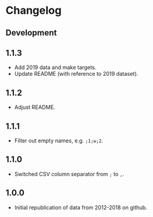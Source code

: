 # Changelog

## Development

## 1.1.3

- Add 2019 data and make targets.
- Update README (with reference to 2019 dataset).

## 1.1.2

- Adjust README.

## 1.1.1

- Filter out empty names, e.g. `;1;w;2`.

## 1.1.0

- Switched CSV column separator from `;` to `,`.

## 1.0.0

- Initial republication of data from 2012-2018 on github.
